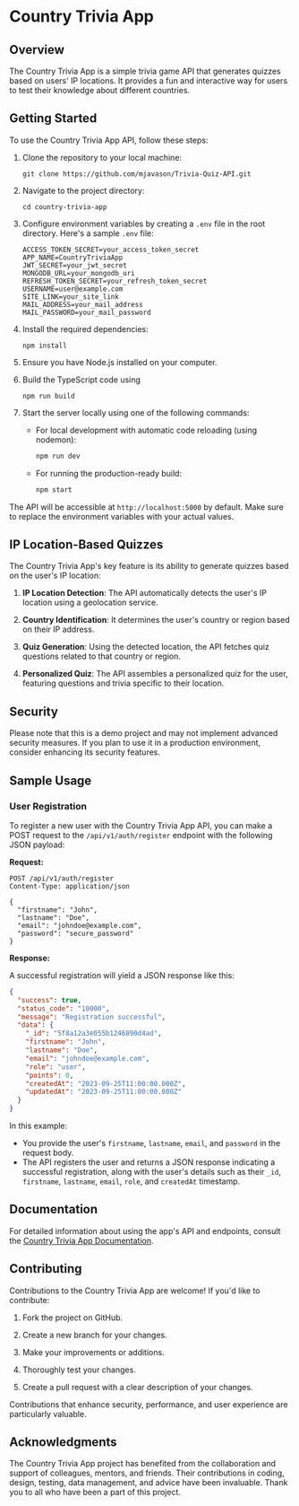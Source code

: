 
# Country Trivia App

## Overview

The Country Trivia App is a simple trivia game API that generates quizzes based on users' IP locations. It provides a fun and interactive way for users to test their knowledge about different countries.

## Getting Started

To use the Country Trivia App API, follow these steps:

1. Clone the repository to your local machine:

   ```shell
   git clone https://github.com/mjavason/Trivia-Quiz-API.git
   ```

2. Navigate to the project directory:

   ```shell
   cd country-trivia-app
   ```

3. Configure environment variables by creating a `.env` file in the root directory. Here's a sample `.env` file:

   ```env
   ACCESS_TOKEN_SECRET=your_access_token_secret
   APP_NAME=CountryTriviaApp
   JWT_SECRET=your_jwt_secret
   MONGODB_URL=your_mongodb_uri
   REFRESH_TOKEN_SECRET=your_refresh_token_secret
   USERNAME=user@example.com
   SITE_LINK=your_site_link
   MAIL_ADDRESS=your_mail_address
   MAIL_PASSWORD=your_mail_password
   ```

4. Install the required dependencies:

   ```shell
   npm install
   ```
5. Ensure you have Node.js installed on your computer.
6. Build the TypeScript code using 
   ```shell
   npm run build
   ```
7. Start the server locally using one of the following commands:

   - For local development with automatic code reloading (using nodemon):
     ```bash
     npm run dev
     ```
   - For running the production-ready build:
     ```bash
     npm start
     ```


The API will be accessible at `http://localhost:5000` by default. Make sure to replace the environment variables with your actual values.

## IP Location-Based Quizzes

The Country Trivia App's key feature is its ability to generate quizzes based on the user's IP location:

1. **IP Location Detection**: The API automatically detects the user's IP location using a geolocation service.

2. **Country Identification**: It determines the user's country or region based on their IP address.

3. **Quiz Generation**: Using the detected location, the API fetches quiz questions related to that country or region.

4. **Personalized Quiz**: The API assembles a personalized quiz for the user, featuring questions and trivia specific to their location.

## Security

Please note that this is a demo project and may not implement advanced security measures. If you plan to use it in a production environment, consider enhancing its security features.

## Sample Usage

### User Registration

To register a new user with the Country Trivia App API, you can make a POST request to the `/api/v1/auth/register` endpoint with the following JSON payload:

**Request:**

```http
POST /api/v1/auth/register
Content-Type: application/json

{
  "firstname": "John",
  "lastname": "Doe",
  "email": "johndoe@example.com",
  "password": "secure_password"
}
```

**Response:**

A successful registration will yield a JSON response like this:

```json
{
  "success": true,
  "status_code": "10000",
  "message": "Registration successful",
  "data": {
    "_id": "5f8a12a3e055b1246890d4ad",
    "firstname": "John",
    "lastname": "Doe",
    "email": "johndoe@example.com",
    "role": "user",
    "points": 0,
    "createdAt": "2023-09-25T11:00:00.000Z",
    "updatedAt": "2023-09-25T11:00:00.000Z"
  }
}
```

In this example:

- You provide the user's `firstname`, `lastname`, `email`, and `password` in the request body.
- The API registers the user and returns a JSON response indicating a successful registration, along with the user's details such as their `_id`, `firstname`, `lastname`, `email`, `role`, and `createdAt` timestamp.


## Documentation

For detailed information about using the app's API and endpoints, consult the [Country Trivia App Documentation](https://documenter.getpostman.com/view/29278179/2s9YJZ2Pep).

## Contributing

Contributions to the Country Trivia App are welcome! If you'd like to contribute:

1. Fork the project on GitHub.

2. Create a new branch for your changes.

3. Make your improvements or additions.

4. Thoroughly test your changes.

5. Create a pull request with a clear description of your changes.

Contributions that enhance security, performance, and user experience are particularly valuable.

## Acknowledgments

The Country Trivia App project has benefited from the collaboration and support of colleagues, mentors, and friends. Their contributions in coding, design, testing, data management, and advice have been invaluable. Thank you to all who have been a part of this project.

